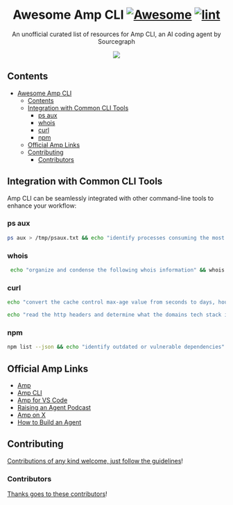 <div align="center">

<!-- title -->

<!--lint ignore no-dead-urls-->

# Awesome Amp CLI [![Awesome](https://awesome.re/badge.svg)](https://awesome.re) [![lint](https://github.com/jdorfman/awesome-amp-cli#/actions/workflows/lint.yaml/badge.svg)](https://github.com/jdorfman/awesome-amp-cli#/actions/workflows/lint.yaml)

<!-- subtitle -->

An unofficial curated list of resources for Amp CLI, an AI coding agent by Sourcegraph

<!-- image -->

<a href="" target="_blank" rel="noopener noreferrer">
  <img src="https://private-user-images.githubusercontent.com/398230/440639830-aaff0ad1-a4b5-4ac8-a58b-e7dfb02ec64a.jpg?jwt=eyJhbGciOiJIUzI1NiIsInR5cCI6IkpXVCJ9.eyJpc3MiOiJnaXRodWIuY29tIiwiYXVkIjoicmF3LmdpdGh1YnVzZXJjb250ZW50LmNvbSIsImtleSI6ImtleTUiLCJleHAiOjE3NDY1MDY3OTYsIm5iZiI6MTc0NjUwNjQ5NiwicGF0aCI6Ii8zOTgyMzAvNDQwNjM5ODMwLWFhZmYwYWQxLWE0YjUtNGFjOC1hNThiLWU3ZGZiMDJlYzY0YS5qcGc_WC1BbXotQWxnb3JpdGhtPUFXUzQtSE1BQy1TSEEyNTYmWC1BbXotQ3JlZGVudGlhbD1BS0lBVkNPRFlMU0E1M1BRSzRaQSUyRjIwMjUwNTA2JTJGdXMtZWFzdC0xJTJGczMlMkZhd3M0X3JlcXVlc3QmWC1BbXotRGF0ZT0yMDI1MDUwNlQwNDQxMzZaJlgtQW16LUV4cGlyZXM9MzAwJlgtQW16LVNpZ25hdHVyZT05YzM2YTJmNzcwNjdlMmMzZjQyZjFmYjg2YjkxMWY2MmE0MzI4OGQ1YzQ5OThlODJlZTlkODRmYmVjNDVlOGU0JlgtQW16LVNpZ25lZEhlYWRlcnM9aG9zdCJ9.7VvP5EppCE0uAZ5ZKB7zvmx6sUOjX87jeBjEDad51iY" />
</a>

<!-- description -->

</div>

<!-- TOC -->

## Contents

- [Awesome Amp CLI  ](#awesome-amp-cli--)
  - [Contents](#contents)
  - [Integration with Common CLI Tools](#integration-with-common-cli-tools)
    - [ps aux](#ps-aux)
    - [whois](#whois)
    - [curl](#curl)
    - [npm](#npm)
  - [Official Amp Links](#official-amp-links)
  - [Contributing](#contributing)
    - [Contributors](#contributors)

<!-- CONTENT -->

## Integration with Common CLI Tools

Amp CLI can be seamlessly integrated with other command-line tools to enhance your workflow:

### ps aux

```bash
ps aux > /tmp/psaux.txt && echo "identify processes consuming the most resources" && cat /tmp/psaux.txt | amp
```

### whois

```bash
 echo "organize and condense the following whois information" && whois example.com | amp
```

### curl

```bash
echo "convert the cache control max-age value from seconds to days, hours, minutes" $(curl -I https://example.com) | amp
```

```bash
echo "read the http headers and determine what the domains tech stack is." $(curl -Is https://example.com) | amp
```

### npm

```bash
npm list --json && echo "identify outdated or vulnerable dependencies" | amp
```

## Official Amp Links

- [Amp](https://ampcode.com)
- [Amp CLI](https://www.npmjs.com/package/@sourcegraph/amp)
- [Amp for VS Code](https://marketplace.visualstudio.com/items?itemName=sourcegraph.amp)
- [Raising an Agent Podcast](https://ampcode.com/podcast)
- [Amp on X](https://x.com/ampcode)
- [How to Build an Agent](https://ampcode.com/how-to-build-an-agent)

## Contributing

[Contributions of any kind welcome, just follow the guidelines](contributing.md)!

### Contributors

[Thanks goes to these contributors](https://github.com/jdorfman/awesome-amp-cli/graphs/contributors)!
